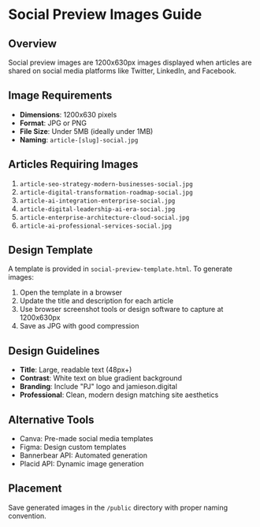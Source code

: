# Social Preview Images Guide

## Overview
Social preview images are 1200x630px images displayed when articles are shared on social media platforms like Twitter, LinkedIn, and Facebook.

## Image Requirements
- **Dimensions**: 1200x630 pixels
- **Format**: JPG or PNG
- **File Size**: Under 5MB (ideally under 1MB)
- **Naming**: `article-[slug]-social.jpg`

## Articles Requiring Images
1. `article-seo-strategy-modern-businesses-social.jpg`
2. `article-digital-transformation-roadmap-social.jpg`
3. `article-ai-integration-enterprise-social.jpg`
4. `article-digital-leadership-ai-era-social.jpg`
5. `article-enterprise-architecture-cloud-social.jpg`
6. `article-ai-professional-services-social.jpg`

## Design Template
A template is provided in `social-preview-template.html`. To generate images:

1. Open the template in a browser
2. Update the title and description for each article
3. Use browser screenshot tools or design software to capture at 1200x630px
4. Save as JPG with good compression

## Design Guidelines
- **Title**: Large, readable text (48px+)
- **Contrast**: White text on blue gradient background
- **Branding**: Include "PJ" logo and jamieson.digital
- **Professional**: Clean, modern design matching site aesthetics

## Alternative Tools
- Canva: Pre-made social media templates
- Figma: Design custom templates
- Bannerbear API: Automated generation
- Placid API: Dynamic image generation

## Placement
Save generated images in the `/public` directory with proper naming convention.